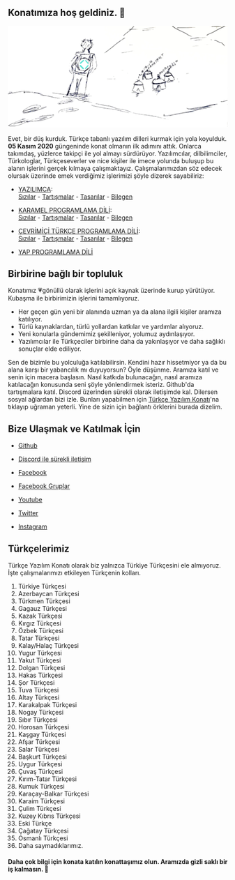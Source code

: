 ## Konatımıza hoş geldiniz. 👋
![Türkçe Yazılım Konatı](https://raw.githubusercontent.com/turkce-yazilim-konati/.github/main/profile/d%C3%BC%C5%9F_kurduk_g%C3%B6rseli.jpg "DÜŞ KURDUK!")
  
Evet, bir düş kurduk. Türkçe tabanlı yazılım dilleri kurmak için yola koyulduk. **05 Kasım 2020** güngeninde konat olmanın ilk adımını attık. Onlarca takımdaş, yüzlerce takipçi ile yol almayı sürdürüyor. Yazılımcılar, dilbilimciler, Türkologlar, Türkçeseverler ve nice kişiler ile imece yolunda buluşup bu alanın işlerini gerçek kılmaya çalışmaktayız. Çalışmalarımızdan söz edecek olursak üzerinde emek verdiğimiz işlerimizi şöyle dizerek sayabiliriz:

- [YAZILIMCA](https://github.com/turkce-yazilim-konati/yazilimca):  
[Sızılar](https://github.com/turkce-yazilim-konati/yazilimca/issues) - [Tartışmalar](https://github.com/turkce-yazilim-konati/yazilimca/discussions/) - [Tasarılar](https://github.com/turkce-yazilim-konati/yazilimca/projects) - [Bilegen](https://github.com/turkce-yazilim-konati/yazilimca/wiki)

- [KARAMEL PROGRAMLAMA DİLİ](https://github.com/turkce-yazilim-konati/karamel):  
[Sızılar](https://github.com/turkce-yazilim-konati/karamel/issues) - [Tartışmalar](https://github.com/turkce-yazilim-konati/karamel/discussions/) - [Tasarılar](https://github.com/turkce-yazilim-konati/karamel/projects) - [Bilegen](https://github.com/turkce-yazilim-konati/karamel/wiki)

- [ÇEVRİMİÇİ TÜRKÇE PROGRAMLAMA DİLİ](https://github.com/turkce-yazilim-konati/turkceprogramlamadili):  
[Sızılar](https://github.com/turkce-yazilim-konati/turkceprogramlamadili/issues) - [Tartışmalar](https://github.com/turkce-yazilim-konati/turkceprogramlamadili/discussions/) - [Tasarılar](https://github.com/turkce-yazilim-konati/turkceprogramlamadili/projects) - [Bilegen](https://github.com/turkce-yazilim-konati/turkceprogramlamadili/wiki)

- [YAP PROGRAMLAMA DİLİ](https://github.com/turkce-yazilim-konati/exampleasmbdmyapcodes) 

## Birbirine bağlı bir topluluk

Konatımız 💗gönüllü olarak işlerini açık kaynak üzerinde kurup yürütüyor. Kubaşma ile birbirimizin işlerini tamamlıyoruz.

- Her geçen gün yeni bir alanında uzman ya da alana ilgili kişiler aramıza katılıyor.
- Türlü kaynaklardan, türlü yollardan katkılar ve yardımlar alıyoruz.
- Yeni konularla gündemimiz şekilleniyor, yolumuz aydınlaşıyor.
- Yazılımcılar ile Türkçeciler birbirine daha da yakınlaşıyor ve daha sağlıklı sonuçlar elde ediliyor.

Sen de bizimle bu yolculuğa katılabilirsin. Kendini hazır hissetmiyor ya da bu alana karşı bir yabancılık mı duyuyorsun? Öyle düşünme. Aramıza katıl ve senin için macera başlasın. Nasıl katkıda bulunacağın, nasıl aramıza katılacağın konusunda seni şöyle yönlendirmek isteriz. Github'da tartışmalara katıl. Discord üzerinden sürekli olarak iletişimde kal. Dilersen sosyal ağlardan bizi izle. Bunları yapabilmen için [Türkçe Yazılım Konatı](https://turkce-yazilim-konati.github.io/)'na tıklayıp uğraman yeterli. Yine de sizin için bağlantı örklerini burada dizelim.

## Bize Ulaşmak ve Katılmak İçin

- [Github](https://github.com/turkce-yazilim-konati)
- [Discord ile sürekli iletişim](https://discord.gg/8ymtm9XPyQ)

- [Facebook](https://www.facebook.com/turkceyazilimkonati)
- [Facebook Gruplar](https://www.facebook.com/groups/turkceyazilimkonati)
- [Youtube](https://www.youtube.com/channel/UCjI4mvKSfywzeUMpjrIYGRA)
- [Twitter](https://www.twitter.com/turkceyazilim)
- [Instagram](https://www.instagram.com/turkceyazilimkonati)

## Türkçelerimiz

Türkçe Yazılım Konatı olarak biz yalnızca Türkiye Türkçesini ele almıyoruz. İşte çalışmalarımızı etkileyen Türkçenin kolları.

1. Türkiye Türkçesi
2. Azerbaycan Türkçesi
3. Türkmen Türkçesi
4. Gagauz Türkçesi
5. Kazak Türkçesi
6. Kırgız Türkçesi
7. Özbek Türkçesi
8. Tatar Türkçesi
9. Kalay/Halaç Türkçesi
10. Yugur Türkçesi
11. Yakut Türkçesi
12. Dolgan Türkçesi
13. Hakas Türkçesi
14. Şor Türkçesi
15. Tuva Türkçesi
16. Altay Türkçesi
17. Karakalpak Türkçesi
18. Nogay Türkçesi
19. Sıbır Türkçesi
20. Horosan Türkçesi
21. Kaşgay Türkçesi
22. Afşar Türkçesi
23. Salar Türkçesi
24. Başkurt Türkçesi
25. Uygur Türkçesi
26. Çuvaş Türkçesi
27. Kırım-Tatar Türkçesi
28. Kumuk Türkçesi
29. Karaçay-Balkar Türkçesi
30. Karaim Türkçesi
31. Çulim Türkçesi
32. Kuzey Kıbrıs Türkçesi
33. Eski Türkçe
34. Çağatay Türkçesi
35. Osmanlı Türkçesi
36. Daha saymadıklarımız.

#### Daha çok bilgi için konata katılın konattaşımız olun. Aramızda gizli saklı bir iş kalmasın. 🍿
